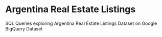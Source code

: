 # Argentina Real Estate Listings
SQL Queries exploring Argentina Real Estate Listings Dataset on Google BigQuery Dataset
